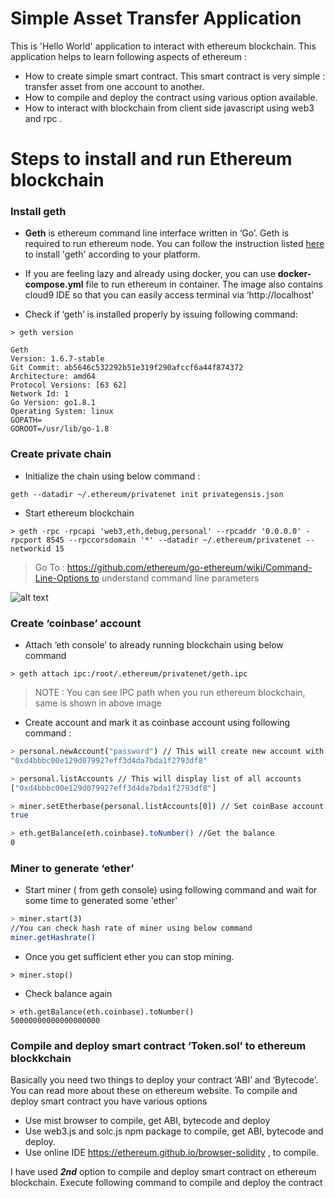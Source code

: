 # Simple Asset Transfer Application

This is 'Hello World' application to interact with ethereum blockchain. This application helps to learn following aspects of ethereum :

  - How to create simple smart contract. This smart contract is very simple : transfer asset from one account to another.
  - How to compile and deploy the contract using various option available.
  - How to interact with blockchain from client side javascript using web3 and rpc  .

# Steps to install and run Ethereum blockchain
### Install geth

 - **Geth** is ethereum command line interface written in ‘Go’. Geth is required to run ethereum node. You can follow the instruction listed [here](https://github.com/ethereum/go-ethereum/wiki/Building-Ethereum) to install 'geth' according to your platform.
 
 - If you are feeling lazy and already using docker, you can use **docker-compose.yml** file to run ethereum in container. The image also contains cloud9 IDE so that you can easily access terminal via ‘http://localhost’
 
 - Check if ‘geth’ is installed properly by issuing following command:
```
> geth version

Geth
Version: 1.6.7-stable
Git Commit: ab5646c532292b51e319f290afccf6a44f874372
Architecture: amd64
Protocol Versions: [63 62]
Network Id: 1
Go Version: go1.8.1
Operating System: linux
GOPATH=
GOROOT=/usr/lib/go-1.8

```

###	Create private chain
- Initialize the chain using below command :
```
geth --datadir ~/.ethereum/privatenet init privategensis.json
```
- Start ethereum blockchain 
```
> geth -rpc -rpcapi 'web3,eth,debug,personal' --rpcaddr '0.0.0.0' -rpcport 8545 --rpccorsdomain '*' --datadir ~/.ethereum/privatenet --networkid 15
```
>Go To : https://github.com/ethereum/go-ethereum/wiki/Command-Line-Options to understand command line parameters 

![alt text](https://drive.google.com/uc?export=view&id=0B5nrsdlXdWORWVd4SDMwcEdjS1k)

### Create ‘coinbase’ account
- Attach ‘eth console’ to already running blockchain using below command
```
> geth attach ipc:/root/.ethereum/privatenet/geth.ipc 
```
> NOTE : You can see IPC path when you run ethereum blockchain, same is shown in above image
- Create account and mark it as coinbase account using following command :

```sh
> personal.newAccount("password") // This will create new account with password as 'password'
"0xd4bbbc00e129d079927eff3d4da7bda1f2793df8"

> personal.listAccounts // This will display list of all accounts
["0xd4bbbc00e129d079927eff3d4da7bda1f2793df8"]

> miner.setEtherbase(personal.listAccounts[0]) // Set coinBase account
true

> eth.getBalance(eth.coinbase).toNumber() //Get the balance
0
```
###	Miner to generate ‘ether’

- Start miner ( from geth console) using following command and wait for some time to generated some 'ether'
```sh
> miner.start(3)
//You can check hash rate of miner using below command 
miner.getHashrate()
```
- Once you get sufficient ether you can stop mining. 
 ```
> miner.stop()
```
- Check balance again
```
> eth.getBalance(eth.coinbase).toNumber()
50000000000000000000
```

### Compile and deploy smart contract ‘Token.sol’ to ethereum blockkchain

Basically you need two things to deploy your contract ‘ABI’ and ‘Bytecode’. You can read more about these on ethereum website. To compile and deploy smart contract you have various options
- Use mist browser to compile, get ABI, bytecode and deploy
- Use web3.js and solc.js npm package to compile, get ABI, bytecode and deploy.
- Use online IDE https://ethereum.github.io/browser-solidity , to compile.

I have used ***2nd*** option to compile and deploy smart contract on ethereum blockchain. Execute following command to compile and deploy the contract



